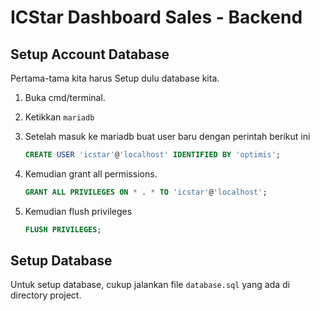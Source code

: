 # ICStar Dashboard Sales - Backend

## Setup Account Database

Pertama-tama kita harus Setup dulu database kita.

1. Buka cmd/terminal.
2. Ketikkan `mariadb`
3. Setelah masuk ke mariadb buat user baru dengan perintah berikut ini

    ```sql
    CREATE USER 'icstar'@'localhost' IDENTIFIED BY 'optimis';
    ```
4. Kemudian grant all permissions.
    ```sql
    GRANT ALL PRIVILEGES ON * . * TO 'icstar'@'localhost';
    ```
5. Kemudian flush privileges
    ```sql
    FLUSH PRIVILEGES;
    ```

## Setup Database

Untuk setup database, cukup jalankan file `database.sql` yang ada di directory project.
